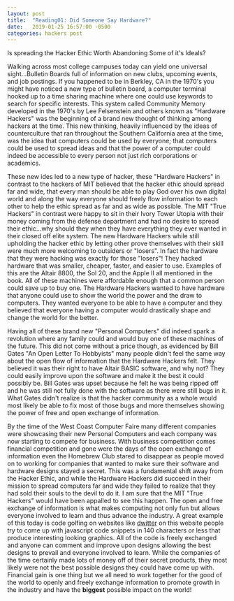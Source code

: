 ```yaml
---
layout: post
title:  "Reading01: Did Someone Say Hardware?"
date:   2019-01-25 16:57:00 -0500
categories: hackers post
---
```


Is spreading the Hacker Ethic Worth Abandoning Some of it's Ideals?

Walking across most college campuses today can yield one universal sight...Bulletin Boards full of information on new clubs, upcoming events, and job postings. If you happened to be in Berkley, CA in the 1970's you might have noticed a new type of bulletin board, a computer terminal hooked up to a time sharing machine where one could use keywords to search for specific interests. This system called Community Memory developed in the 1970's by  Lee Felsenstein and others known as "Hardware Hackers" was the beginning of a brand new thought of thinking among hackers at the time. This new thinking, heavily influenced by the ideas of counterculture that ran throughout the Southern California area at the time, was the idea that computers could be used by everyone; that computers could be used to spread ideas and that the power of a computer could indeed be accessible to every person not just rich corporations or academics.

These new ides led to a new type of hacker, these "Hardware Hackers" in contrast to the hackers of MIT believed that the hacker ethic should spread far and wide, that every man should be able to play God over his own digital world and along the way everyone should freely flow information to each other to help the ethic spread as far and as wide as possible. The MIT "True Hackers" in contrast were happy to sit in their Ivory Tower Utopia with their money coming from the defense department and had no desire to spread their ethic...why should they when they have everything they ever wanted in their closed off elite system. The new Hardware Hackers while still upholding the hacker ethic by letting other prove themselves with their skill were much more welcoming to outsiders or "losers". In fact the hardware that they were hacking was exactly for those "losers"! They hacked hardware that was smaller, cheaper, faster, and easier to use. Examples of this are the Altair 8800, the Sol 20, and the Apple II all mentioned in the book. All of these machines were affordable enough that a common person could save up to buy one. The Hardware Hackers wanted to have hardware that anyone could use to show the world the power and the draw to computers. They wanted everyone to be able to have a computer and they believed that everyone having a computer would drastically shape and change the world for the better. 

Having all of these brand new "Personal Computers" did indeed spark a revolution where any family could and would buy one of these machines of the future. This did not come without a price though, as evidenced by Bill Gates "An Open Letter To Hobbyists" many people didn't feel the same way about the open flow of information that the Hardware Hackers felt. They believed it was their right to have Altair BASIC software, and why not? They could easily improve upon the software and make it the best it could possibly be. Bill Gates was upset because he felt he was being ripped off and he was still not fully done with the software as there were still bugs in it. What Gates didn't realize is that the hacker community as a whole would most likely be able to fix most of those bugs and more themselves showing the power of free and open exchange of information. 

By the time of the West Coast Computer Faire many different companies were showcasing their new Personal Computers and each company was now starting to compete for business. With business competition comes financial competition and gone were the days of the open exchange of information even the Homebrew Club stared to disappear as people moved on to working for companies that wanted to make sure their software and hardware designs stayed a secret. This was a fundamental shift away from the Hacker Ethic, and while the Hardware Hackers did succeed in their mission to spread computers far and wide they failed to realize that they had sold their souls to the devil to do it. I am sure that the MIT "True Hackers" would have been appalled to see this happen. The open and free exchange of information is what makes computing not only fun but allows everyone involved to learn and thus advance the industry. A great example of this today is code golfing on websites like [dwitter](http://www.dwitter.net) on this website people try to come up with javascript code snippets in 140 characters or less that produce interesting looking graphics. All of the code is freely exchanged and anyone can comment and improve upon designs allowing the best designs to prevail and everyone involved to learn. While the companies of the time certainly made lots of money off of their secret products, they most likely were not the best possible designs they could have come up with. Financial gain is one thing but we all need to work together for the good of the world to openly and freely exchange information to promote growth in the industry and have the **biggest** possible impact on the world!